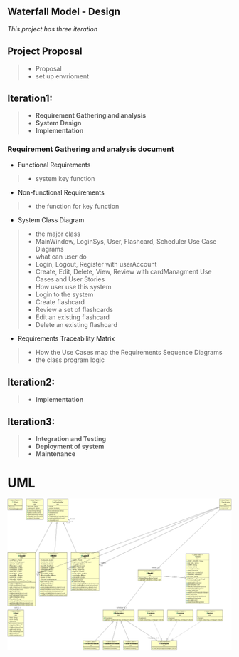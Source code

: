 
## Waterfall Model - Design
*This project has three iteration*
## Project Proposal 
>- Proposal
>- set up envrioment
## Iteration1:
>- **Requirement Gathering and analysis**
>- **System Design**
>- **Implementation**

### Requirement Gathering and analysis document
- Functional Requirements
>- system key function
- Non-functional Requirements
>- the function for key function
- System Class Diagram
>- the major class
>- MainWindow, LoginSys, User, Flashcard, Scheduler
> Use Case Diagrams
>- what can user do
>- Login, Logout, Register with userAccount
>- Create, Edit, Delete, View, Review with cardManagment
> Use Cases and User Stories
>- How user use this system
>- Login to the system
>- Create flashcard
>- Review a set of flashcards
>- Edit an existing flashcard
>- Delete an existing flashcard
- Requirements Traceability Matrix
>- How the Use Cases map the Requirements
> Sequence Diagrams
>- the class program logic

## Iteration2:
>- **Implementation**

## Iteration3:
>- **Integration and Testing**
>- **Deployment of system**
>- **Maintenance**

# UML
![UML](https://github.com/dryadd44651/Flashcard/blob/master/UML.gif)



